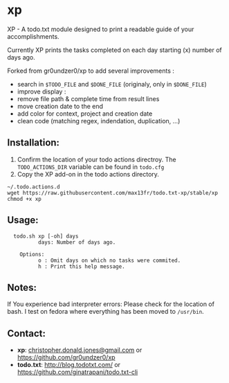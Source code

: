 xp
==

XP - A todo.txt module designed to print a readable guide of your accomplishments. 

 Currently XP prints the tasks completed on each day starting (x) number of days ago. 
 
Forked from gr0undzer0/xp to add several improvements :
* search in `$TODO_FILE` and `$DONE_FILE` (originaly, only in `$DONE_FILE`)
* improve display :
 * remove file path & complete time from result lines
 * move creation date to the end
 * add color for context, project and creation date
* clean code (matching regex, indendation, duplication, ...)

Installation: 
-------------

1) Confirm the location of your todo actions directroy. The `TODO_ACTIONS_DIR` variable can be found in `todo.cfg`
2) Copy the XP add-on in the todo actions directory. 

```
~/.todo.actions.d
wget https://raw.githubusercontent.com/max13fr/todo.txt-xp/stable/xp
chmod +x xp
```

Usage: 
------

      todo.sh xp [-oh] days 
              days: Number of days ago.
        
        Options:
              o : Omit days on which no tasks were commited.
              h : Print this help message.

Notes: 
-----

If You experience bad interpreter errors:
Please check for the location of bash. I test on fedora where everything has been moved to `/usr/bin`.

Contact:
--------

   * **xp**: christopher.donald.jones@gmail.com or https://github.com/gr0undzer0/xp
   * **todo.txt**: http://blog.todotxt.com/ or https://github.com/ginatrapani/todo.txt-cli 
